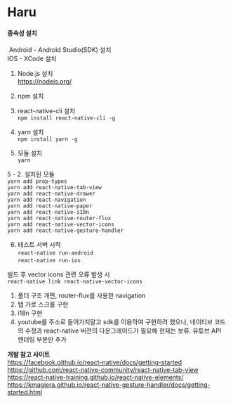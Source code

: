 # Haru
#### 종속성 설치

​    Android - Android Studio(SDK) 설치  
    IOS - XCode 설치  

1. Node.js 설치  
   https://nodejs.org/

2. npm 설치  

3. react-native-cli 설치  
   `npm install react-native-cli -g`

4. yarn 설치  
   `npm install yarn -g` 

5. 모듈 설치   
   `yarn`  
   
5 - 2. 설치된 모듈  
       `yarn add prop-types`  
       `yarn add react-native-tab-view`  
       `yarn add react-native-drawer`  
       `yarn add react-navigation`  
       `yarn add react-native-paper`  
       `yarn add react-native-i18n`  
       `yarn add react-native-router-flux`  
       `yarn add react-native-vector-icons`  
       `yarn add react-native-gesture-handler`  

6. 테스트 서버 시작  
   `react-native run-android`  
   `react-native run-ios`  

   

빌드 후 vector icons 관련 오류 발생 시  
`react-native link react-native-vector-icons`  

1. 폴더 구조 개편, router-flux를 사용한 navigation
2. 탭 가로 스크롤 구현
3. i18n 구현
4. youtube를 주소로 들어가지말고 sdk를 이용하여 구현하려 했으나, 네이티브 코드의 수정과 react-native 버전의 다운그레이드가 필요해 현재는 보류. 유튜브 API 렌더링 부분만 추가

**개발 참고 사이트**  
https://facebook.github.io/react-native/docs/getting-started  
https://github.com/react-native-community/react-native-tab-view  
https://react-native-training.github.io/react-native-elements/  
https://kmagiera.github.io/react-native-gesture-handler/docs/getting-started.html  